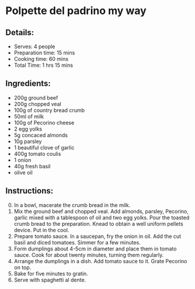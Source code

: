 # Polpette del padrino my way 

## Details: 
* Serves: 4 people 
* Preparation time: 15 mins 
* Cooking time: 60 mins 
* Total Time: 1 hrs 15 mins 

## Ingredients: 
* 200g ground beef 
* 200g chopped veal 
* 100g of country bread crumb 
* 50ml of milk 
* 100g of Pecorino cheese 
* 2 egg yolks 
* 5g concaced almonds 
* 10g parsley 
* 1 beautiful clove of garlic 
* 400g tomato coulis 
* 1 onion 
* 40g fresh basil 
* olive oil 

## Instructions: 
0. In a bowl, macerate the crumb bread in the milk. 
1. Mix the ground beef and chopped veal. Add almonds, parsley, Pecorino, garlic mixed with a tablespoon of oil and two egg yolks. Pour the toasted crumb bread to the preparation. Knead to obtain a well uniform pellets device. Put in the cool. 
2. Prepare tomato sauce. In a saucepan, fry the onion in oil. Add the cut basil and diced tomatoes. Simmer for a few minutes. 
3. Form dumplings about 4-5cm in diameter and place them in tomato sauce. Cook for about twenty minutes, turning them regularly. 
4. Arrange the dumplings in a dish. Add tomato sauce to it. Grate Pecorino on top. 
5. Bake for five minutes to gratin. 
6. Serve with spaghetti al dente.  
